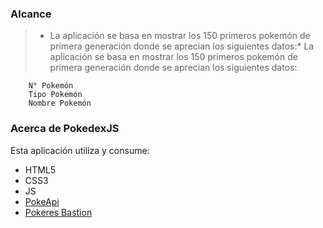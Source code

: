 ### Alcance

> * La aplicación se basa en mostrar los 150 primeros pokemón de primera generación donde se aprecian los siguientes datos:* La aplicación se basa en mostrar los 150 primeros pokemón de primera generación donde se aprecian los siguientes datos:

		N° Pokemón
		Tipo Pokemón
		Nombre Pokemón


### Acerca de PokedexJS

Esta aplicación utiliza y consume:

- HTML5
- CSS3
- JS
-  [PokeApi][https://pokeapi.co/ ]
- [Pokeres Bastion][https://pokeres.bastionbot.org]

[https://pokeapi.co/ ]: https://pokeapi.co/  "PokeApi"
[https://pokeres.bastionbot.org]: https://pokeres.bastionbot.org "Pokeres Bastion"

